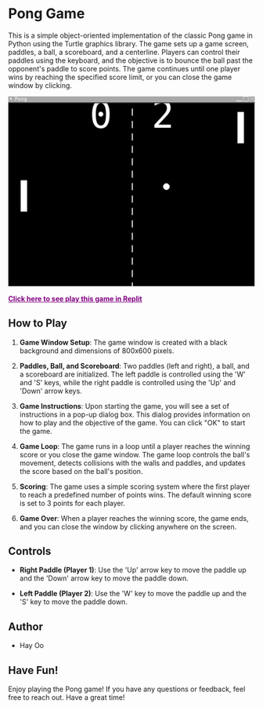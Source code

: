 # Pong Game

This is a simple object-oriented implementation of the classic Pong game in Python using the Turtle graphics library. The game sets up a game screen, paddles, a ball, a scoreboard, and a centerline. Players can control their paddles using the keyboard, and the objective is to bounce the ball past the opponent's paddle to score points. The game continues until one player wins by reaching the specified score limit, or you can close the game window by clicking.

![alt text](/program.png)

<b><a href="https://replit.com/@HayOo1/PongGameoop" style="color:purple;">Click here to see play this game in Replit</a></b>

## How to Play

1. **Game Window Setup**: The game window is created with a black background and dimensions of 800x600 pixels.

2. **Paddles, Ball, and Scoreboard**: Two paddles (left and right), a ball, and a scoreboard are initialized. The left paddle is controlled using the 'W' and 'S' keys, while the right paddle is controlled using the 'Up' and 'Down' arrow keys.

3. **Game Instructions**: Upon starting the game, you will see a set of instructions in a pop-up dialog box. This dialog provides information on how to play and the objective of the game. You can click "OK" to start the game.

4. **Game Loop**: The game runs in a loop until a player reaches the winning score or you close the game window. The game loop controls the ball's movement, detects collisions with the walls and paddles, and updates the score based on the ball's position.

5. **Scoring**: The game uses a simple scoring system where the first player to reach a predefined number of points wins. The default winning score is set to 3 points for each player.

6. **Game Over**: When a player reaches the winning score, the game ends, and you can close the window by clicking anywhere on the screen.

## Controls

- **Right Paddle (Player 1)**: Use the 'Up' arrow key to move the paddle up and the 'Down' arrow key to move the paddle down.

- **Left Paddle (Player 2)**: Use the 'W' key to move the paddle up and the 'S' key to move the paddle down.

## Author

- Hay Oo
  
## Have Fun!

Enjoy playing the Pong game! If you have any questions or feedback, feel free to reach out. Have a great time!